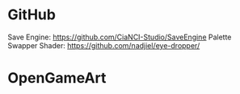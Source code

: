 # GitHub
Save Engine: https://github.com/CiaNCI-Studio/SaveEngine
Palette Swapper Shader: https://github.com/nadjiel/eye-dropper/

# OpenGameArt
